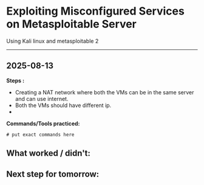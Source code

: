 # Exploiting Misconfigured Services on Metasploitable Server

Using Kali linux and metasploitable 2

---
## 2025-08-13
**Steps :**  
- Creating a NAT network where both the VMs can be in the same server and can use internet.
- Both the VMs should have different ip.
- 

**Commands/Tools practiced:**  
```
# put exact commands here
```

**What worked / didn't:**  
- 

**Next step for tomorrow:**  
- 